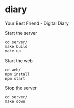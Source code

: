 # diary
Your Best Friend - Digital Diary

Start the server
```
cd server/
make build
make up
```

Start the web
```
cd web/
npm install
npm start
```

Stop the server
```
cd server/
make down
```